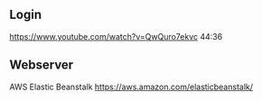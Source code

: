 ## Login
https://www.youtube.com/watch?v=QwQuro7ekvc
44:36

## Webserver
AWS Elastic Beanstalk
https://aws.amazon.com/elasticbeanstalk/
